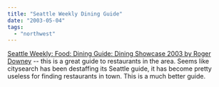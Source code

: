 ```yaml
---
title: "Seattle Weekly Dining Guide"
date: "2003-05-04"
tags: 
  - "northwest"
---
```


[Seattle Weekly: Food: Dining Guide: Dining Showcase 2003 by Roger Downey](http://www.seattleweekly.com/features/0317/food-dgintro.php "Seattle Weekly: Food: Dining Guide: Dining Showcase 2003 by Roger Downey") -- this is a great guide to restaurants in the area. Seems like citysearch has been destaffing its Seattle guide, it has become pretty useless for finding restaurants in town. This is a much better guide.
